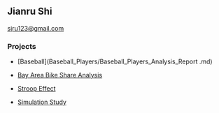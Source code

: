 ## Jianru Shi
<sjru123@gmail.com>

### Projects
- [Baseball](Baseball_Players/Baseball_Players_Analysis_Report .md)

- [Bay Area Bike Share Analysis](Bay_Area_Bike/Bay_Area_Bike_Share_Analysis.md)

- [Stroop Effect](Stroop_Effect/stroop.md)

- [Simulation Study](http://rpubs.com/jianrushi/254667)





